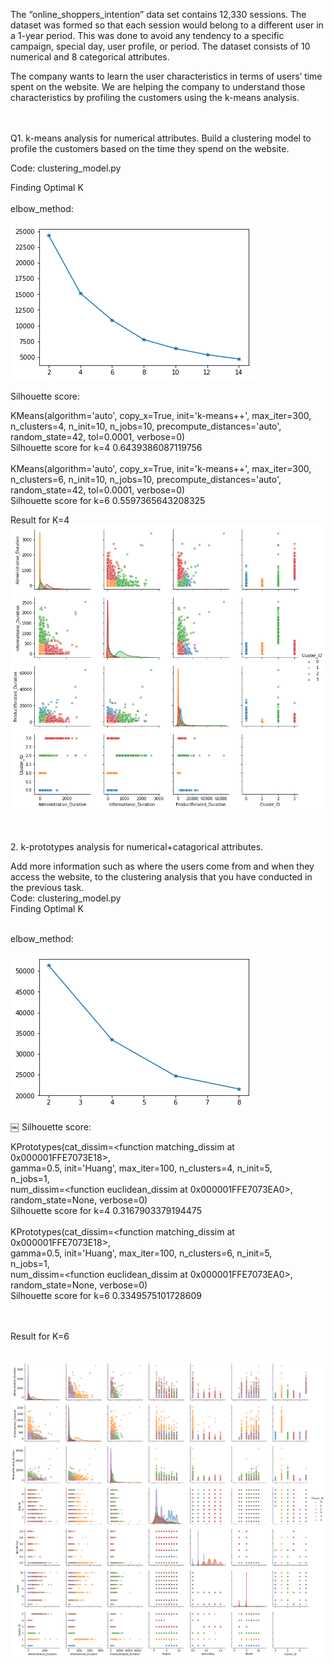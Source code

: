 The “online_shoppers_intention” data set contains 12,330 sessions. The dataset was formed so that each session would belong to a different user in a 1-year period. This was done to avoid any tendency to a specific campaign, special day, user profile, or period. The dataset consists of 10 numerical and 8 categorical attributes.

The company wants to learn the user characteristics in terms of users’ time spent on the website. We are helping the company to understand those characteristics by profiling the customers using the k-means analysis.

<br /><br />
Q1. k-means analysis for numerical attributes.
Build a clustering model to profile the customers based on the time they spend on the website.

Code: clustering_model.py

Finding Optimal K <br /> <br />elbow_method: <br /> 

![ScreenShot](https://github.com/abnishstha/Datamining/blob/master/Clustering%20Model/diags/1_elbow_method.png) <br />


Silhouette score: <br />

KMeans(algorithm='auto', copy_x=True, init='k-means++', max_iter=300,<br />
    n_clusters=4, n_init=10, n_jobs=10, precompute_distances='auto',<br />
    random_state=42, tol=0.0001, verbose=0)<br />
Silhouette score for k=4 0.6439386087119756<br /><br />
KMeans(algorithm='auto', copy_x=True, init='k-means++', max_iter=300,<br />
    n_clusters=6, n_init=10, n_jobs=10, precompute_distances='auto',<br />
    random_state=42, tol=0.0001, verbose=0)<br />
Silhouette score for k=6 0.5597365643208325<br />


Result for K=4
![ScreenShot](https://github.com/abnishstha/Datamining/blob/master/Clustering%20Model/diags/1_result.png)

<br /><br />
2. k-prototypes analysis for numerical+catagorical attributes.

Add more information such as where the users come from and when they access the website, to the clustering analysis that you have conducted in the previous task.
<br />
Code: clustering_model.py
<br />
Finding Optimal K<br /><br />

elbow_method:<br />


![ScreenShot](https://github.com/abnishstha/Datamining/blob/master/Clustering%20Model/diags/2_elbow_method.png) <br />

￼
Silhouette score: <br />


KPrototypes(cat_dissim=<function matching_dissim at 0x000001FFE7073E18>,<br />
      gamma=0.5, init='Huang', max_iter=100, n_clusters=4, n_init=5,<br />
      n_jobs=1,<br />
      num_dissim=<function euclidean_dissim at 0x000001FFE7073EA0>,<br />
      random_state=None, verbose=0)<br />
Silhouette score for k=4 0.3167903379194475<br /><br />
KPrototypes(cat_dissim=<function matching_dissim at 0x000001FFE7073E18>,<br />
      gamma=0.5, init='Huang', max_iter=100, n_clusters=6, n_init=5,<br />
      n_jobs=1,<br />
      num_dissim=<function euclidean_dissim at 0x000001FFE7073EA0>,<br />
      random_state=None, verbose=0)<br />
Silhouette score for k=6 0.3349575101728609<br />
<br /><br />

Result for K=6<br /><br />


![ScreenShot](https://github.com/abnishstha/Datamining/blob/master/Clustering%20Model/diags/2_result.png)<br />
